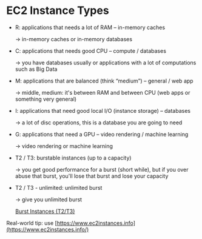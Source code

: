# EC2 Instance Types

- R: applications that needs a lot of RAM – in-memory caches

    → in-memory caches or in-memory databases

- C: applications that needs good CPU – compute / databases

    → you have databases usually or applications with a lot of computations such as Big Data

- M: applications that are balanced (think “medium”) – general / web app

    → middle, medium: it's between RAM and between CPU (web apps or something very general)

- I: applications that need good local I/O (instance storage) – databases

    → a lot of disc operations, this is a database you are going to need

- G: applications that need a GPU – video rendering / machine learning

    → video rendering or machine learning

- T2 / T3: burstable instances (up to a capacity)

    → you get good performance for a burst (short while), but if you over abuse that burst, you'll lose that burst and lose your capacity

- T2 / T3 - unlimited: unlimited burst

    → give you unlimited burst

    [Burst Instances (T2/T3)](EC2%20Instance%20Types/Burst%20Instances%20T2%20T3.md)

Real-world tip: use [https://www.ec2instances.info](https://www.ec2instances.info/)